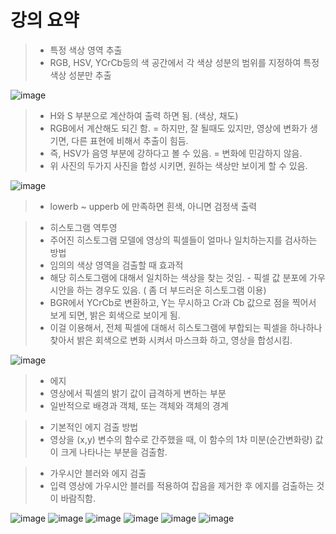 # 강의 요약

> * 특정 색상 영역 추출
> * RGB, HSV, YCrCb등의 색 공간에서 각 색상 성분의 범위를 지정하여 특정 색상 성분만 추출

![image](https://user-images.githubusercontent.com/55529455/159840634-d58b3b19-18ee-4762-9a65-69f792fea696.png)
> * H와 S 부분으로 계산하여 출력 하면 됨. (색상, 채도)
> * RGB에서 계산해도 되긴 함. = 하지만, 잘 될때도 있지만, 영상에 변화가 생기면, 다른 표현에 비해서 추출이 힘듬.
> * 즉, HSV가 음영 부분에 강하다고 볼 수 있음. = 변화에 민감하지 않음.
> * 위 사진의 두가지 사진을 합성 시키면, 원하는 색상만 보이게 할 수 있음.

![image](https://user-images.githubusercontent.com/55529455/159840863-928d397c-80d6-4b30-b0cd-4787bcd11c14.png)
> * lowerb ~ upperb 에 만족하면 흰색, 아니면 검정색 출력

> * 히스토그램 역투영
> * 주어진 히스토그램 모델에 영상의 픽셀들이 얼마나 일치하는지를 검사하는 방법
> * 임의의 색상 영역을 검출할 때 효과적
> * 해당 히스토그램에 대해서 일치하는 색상을 찾는 것임. - 픽셀 값 분포에 가우시안을 하는 경우도 있음. ( 좀 더 부드러운 히스토그램 이용)
> * BGR에서 YCrCb로 변환하고, Y는 무시하고 Cr과 Cb 값으로 점을 찍어서 보게 되면, 밝은 회색으로 보이게 됨.
> * 이걸 이용해서, 전체 픽셀에 대해서 히스토그램에 부합되는 픽셀을 하나하나 찾아서 밝은 회색으로 변화 시켜서 마스크화 하고, 영상을 합성시킴.

![image](https://user-images.githubusercontent.com/55529455/159843660-f3ee7a2c-ae9a-4e73-a2ee-d06e19ba5b6c.png)

> * 에지
> * 영상에서 픽셀의 밝기 값이 급격하게 변하는 부분
> * 일반적으로 배경과 객체, 또는 객체와 객체의 경계

> * 기본적인 에지 검출 방법
> * 영상을 (x,y) 변수의 함수로 간주했을 때, 이 함수의 1차 미분(순간변화량) 값이 크게 나타나는 부분을 검출함.

> * 가우시안 블러와 에지 검출
> * 입력 영상에 가우시안 블러를 적용하여 잡음을 제거한 후 에지를 검출하는 것이 바람직함.

![image](https://user-images.githubusercontent.com/55529455/159849295-c75a894e-ee5f-4905-82b9-8900a894e069.png)
![image](https://user-images.githubusercontent.com/55529455/159849711-e0159981-930a-4642-9dfe-13494957e1d2.png)
![image](https://user-images.githubusercontent.com/55529455/159849987-3514d88e-457b-445c-9f76-91614ef4a3f3.png)
![image](https://user-images.githubusercontent.com/55529455/159850074-4de95c20-ee9a-48ac-8596-7e38feeee6b1.png)
![image](https://user-images.githubusercontent.com/55529455/159854014-4f93422b-e509-4ebb-9578-b1f9d1313aa2.png)
![image](https://user-images.githubusercontent.com/55529455/159853991-57b1a882-eaf6-44fc-9849-ecb68e765e9f.png)



